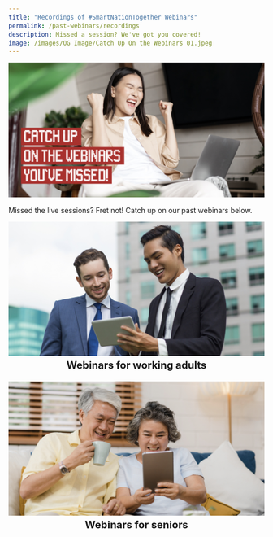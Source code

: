 ```yaml
---
title: "Recordings of #SmartNationTogether Webinars"
permalink: /past-webinars/recordings
description: Missed a session? We've got you covered!
image: /images/OG Image/Catch Up On the Webinars 01.jpeg
---
```



![Catch up on the webinars you've missed.](/images/OG%20Image/Catch%20Up%20On%20the%20Webinars%2001.jpeg)

Missed the live sessions? Fret not! Catch up on our past webinars below.

<div class="row">
<div class="col"> 
<a href="https://youtube.com/playlist?list=PLmGkYf0auQJyxlTr9QzkEDNQ5X8u87e_t"><img src="/images/Home%20Page/SNT%20Adults%20Home%20Image.jpeg" alt="Recordings of past webinars for working adults"></a><br>
		<div class="header"><b><span style="font-size: 20px; font-weight: bold; line-height: 30px; display:flex;justify-content:center">Webinars for working adults</span></b></div><br>

</div>
	<div class="col"> 
<a href="https://youtube.com/playlist?list=PLmGkYf0auQJyDWGlxbnFyqBrq86C-zbow"><img src="/images/Home%20Page/SNT%20Senior%20Home%20Image.jpeg" alt="Recordings of past webinars for seniors"></a><br>
	<div class="header"><b><span style="font-size: 20px; font-weight: bold; line-height: 30px; display:flex;justify-content:center">Webinars for seniors</span></b></div><br>
	
</div>
	</div>
